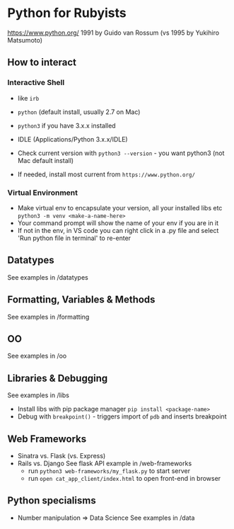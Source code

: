 # Python for Rubyists
https://www.python.org/
1991 by Guido van Rossum (vs 1995 by Yukihiro Matsumoto)


## How to interact
### Interactive Shell
- like `irb`
- `python` (default install, usually 2.7 on Mac)
- `python3` if you have 3.x.x installed
- IDLE (Applications/Python 3.x.x/IDLE)

- Check current version with `python3 --version` - you want python3 (not Mac default install)
- If needed, install most current from `https://www.python.org/`

### Virtual Environment
- Make virtual env to encapsulate your version, all your installed libs etc
`python3 -m venv <make-a-name-here>`
- Your command prompt will show the name of your env if you are in it
- If not in the env, in VS code you can right click in a .py file and select 'Run python file in terminal' to re-enter

## Datatypes
See examples in /datatypes

## Formatting, Variables & Methods
See examples in /formatting

## OO
See examples in /oo

## Libraries & Debugging
See examples in /libs
- Install libs with pip package manager `pip install <package-name>`
- Debug with `breakpoint()` - triggers import of `pdb` and inserts breakpoint

## Web Frameworks
- Sinatra vs. Flask (vs. Express)
- Rails vs. Django
See flask API example in /web-frameworks
    - run `python3 web-frameworks/my_flask.py` to start server
    - run `open cat_app_client/index.html` to open front-end in browser

## Python specialisms
- Number manipulation => Data Science
See examples in /data

